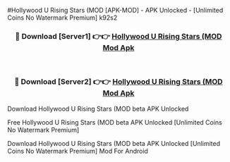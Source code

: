 #Hollywood U Rising Stars (MOD [APK-MOD] - APK Unlocked - [Unlimited Coins No Watermark Premium] k92s2



<div align="center">

<h3>🔴 Download [Server1] 👉👉 <a href="https://momento.my/?title=Hollywood_U_Rising_Stars_(MOD">Hollywood U Rising Stars (MOD Mod Apk</a></h3><br>

<h3>🔴 Download [Server2] 👉👉 <a href="https://momento.my/?title=Hollywood_U_Rising_Stars_(MOD">Hollywood U Rising Stars (MOD Mod Apk</a></h3>
</div>



Download Hollywood U Rising Stars (MOD beta APK Unlocked

Free Hollywood U Rising Stars (MOD beta APK Unlocked [Unlimited Coins No Watermark Premium]

Download Hollywood U Rising Stars (MOD beta APK Unlocked [Unlimited Coins No Watermark Premium] Mod For Android
